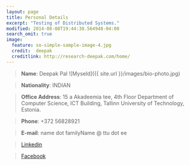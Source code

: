 ```yaml
---
layout: page
title: Personal Details
excerpt: "Testing of Distributed Systems."
modified: 2014-08-08T19:44:38.564948-04:00
search_omit: true
image:
  feature: so-simple-sample-image-4.jpg
  credit:  deepak
  creditlink: http://research-deepak.com/home/
---
```


> **Name**: 	Deepak Pal ![Myseld]({{ site.url }}/images/bio-photo.jpg)

> **Nationality**: 	INDIAN	

> **Office Address**: 	15 a Akadeemia tee, 4th Floor Department of Computer Science, ICT Building, Tallinn University of Technology, Estonia.

> **Phone**: 	+372 56828921

> **E-mail**: 	name dot familyName @ ttu dot ee

> [Linkedin](https://ee.linkedin.com/in/deepak-pal-645b8081)

> [Facebook](https://www.facebook.com/deepak.rampal.963)

